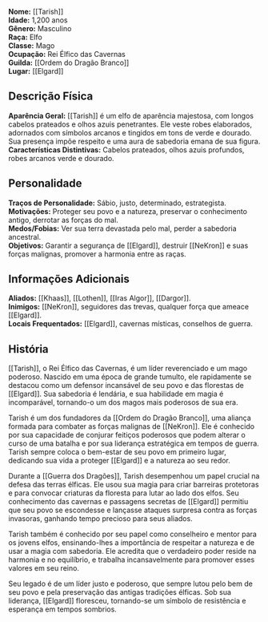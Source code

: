 **Nome:** [[Tarish]]  
**Idade:** 1,200 anos  
**Gênero:** Masculino  
**Raça:** Elfo  
**Classe:** Mago  
**Ocupação:** Rei Élfico das Cavernas  
**Guilda:** [[Ordem do Dragão Branco]]  
**Lugar:** [[Elgard]]

## Descrição Física

**Aparência Geral:** [[Tarish]] é um elfo de aparência majestosa, com longos cabelos prateados e olhos azuis penetrantes. Ele veste robes elaborados, adornados com símbolos arcanos e tingidos em tons de verde e dourado. Sua presença impõe respeito e uma aura de sabedoria emana de sua figura.  
**Características Distintivas:** Cabelos prateados, olhos azuis profundos, robes arcanos verde e dourado.

## Personalidade

**Traços de Personalidade:** Sábio, justo, determinado, estrategista.  
**Motivações:** Proteger seu povo e a natureza, preservar o conhecimento antigo, derrotar as forças do mal.  
**Medos/Fobias:** Ver sua terra devastada pelo mal, perder a sabedoria ancestral.  
**Objetivos:** Garantir a segurança de [[Elgard]], destruir [[NeKron]] e suas forças malignas, promover a harmonia entre as raças.

## Informações Adicionais

**Aliados:** [[Khaas]], [[Lothen]], [[Iras Algor]], [[Dargor]].  
**Inimigos:** [[NeKron]], seguidores das trevas, qualquer força que ameace [[Elgard]].  
**Locais Frequentados:** [[Elgard]], cavernas místicas, conselhos de guerra.

## História

[[Tarish]], o Rei Élfico das Cavernas, é um líder reverenciado e um mago poderoso. Nascido em uma época de grande tumulto, ele rapidamente se destacou como um defensor incansável de seu povo e das florestas de [[Elgard]]. Sua sabedoria é lendária, e sua habilidade em magia é incomparável, tornando-o um dos magos mais poderosos de sua era.

Tarish é um dos fundadores da [[Ordem do Dragão Branco]], uma aliança formada para combater as forças malignas de [[NeKron]]. Ele é conhecido por sua capacidade de conjurar feitiços poderosos que podem alterar o curso de uma batalha e por sua liderança estratégica em tempos de guerra. Tarish sempre coloca o bem-estar de seu povo em primeiro lugar, dedicando sua vida a proteger [[Elgard]] e a natureza ao seu redor.

Durante a [[Guerra dos Dragões]], Tarish desempenhou um papel crucial na defesa das terras élficas. Ele usou sua magia para criar barreiras protetoras e para convocar criaturas da floresta para lutar ao lado dos elfos. Seu conhecimento das cavernas e passagens secretas de [[Elgard]] permitiu que seu povo se escondesse e lançasse ataques surpresa contra as forças invasoras, ganhando tempo precioso para seus aliados.

Tarish também é conhecido por seu papel como conselheiro e mentor para os jovens elfos, ensinando-lhes a importância de respeitar a natureza e de usar a magia com sabedoria. Ele acredita que o verdadeiro poder reside na harmonia e no equilíbrio, e trabalha incansavelmente para promover esses valores em seu reino.

Seu legado é de um líder justo e poderoso, que sempre lutou pelo bem de seu povo e pela preservação das antigas tradições élficas. Sob sua liderança, [[Elgard]] floresceu, tornando-se um símbolo de resistência e esperança em tempos sombrios.